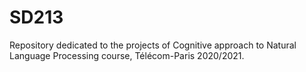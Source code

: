 # SD213
Repository dedicated to the projects of Cognitive approach to Natural Language Processing course, Télécom-Paris 2020/2021.
